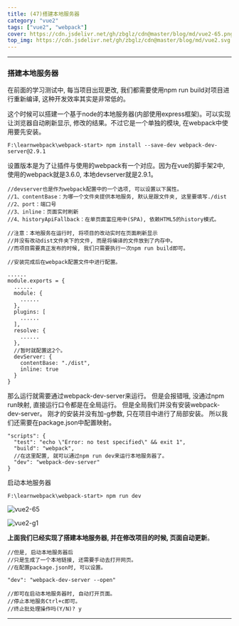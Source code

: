 ```yaml
---
title: (47)搭建本地服务器
category: "vue2"
tags: ["vue2", "webpack"]
cover: https://cdn.jsdelivr.net/gh/zbglz/cdn@master/blog/md/vue2-65.png
top_img: https://cdn.jsdelivr.net/gh/zbglz/cdn@master/blog/md/vue2.svg
---
```


***

### 搭建本地服务器


在前面的学习测试中, 每当项目出现更改, 我们都需要使用npm run build对项目进行重新编译, 这种开发效率其实是非常低的。

这个时候可以搭建一个基于node的本地服务器(内部使用express框架)。可以实现让浏览器自动刷新显示, 修改的结果。不过它是一个单独的模块, 在webpack中使用要先安装。


    F:\learnwebpack\webpack-start> npm install --save-dev webpack-dev-server@2.9.1


设置版本是为了让插件与使用的webpack有一个对应。因为在vue的脚手架2中, 使用的webpack就是3.6.0, 本地devserver就是2.9.1。


    //devserver也是作为webpack配置中的一个选项, 可以设置以下属性。
    //1、contentBase：为哪一个文件夹提供本地服务, 默认是跟文件夹, 这里要填写./dist
    //2、port：端口号
    //3、inline：页面实时刷新
    //4、historyApiFallback：在单页面富应用中(SPA), 依赖HTML5的history模式。
    
    //注意：本地服务在运行时, 将项目的改动实时在页面刷新显示
    //并没有改动dist文件夹下的文件, 而是将编译的文件放到了内存中。
    //而项目需要真正发布的时候, 我们只需要执行一次npm run build即可。
    
    //安装完成后在webpack配置文件中进行配置。
    
    ......
    module.exports = {
      ......
      module: {
        ......
      },
      plugins: [
        ......
      ],
      resolve: {
        ......
      },
      //暂时就配置这2个。
      devServer: {
        contentBase: "./dist",
        inline: true
      }
    }


那么运行就需要通过webpack-dev-server来运行。
但是会报错哦, 没通过npm run映射, 直接运行口令都是在全局运行。
但是全局我们并没有安装webpack-dev-server。
刚才的安装并没有加-g参数, 只在项目中进行了局部安装。
所以我们还需要在package.json中配置映射。


    "scripts": {
      "test": "echo \"Error: no test specified\" && exit 1",
      "build": "webpack",
      //在这里配置, 就可以通过npm run dev来运行本地服务器了。
      "dev": "webpack-dev-server"
    }


启动本地服务器


    F:\learnwebpack\webpack-start> npm run dev


![vue2-65](https://cdn.jsdelivr.net/gh/zbglz/cdn@master/blog/md/vue2-65.png)

![vue2-g1](https://cdn.jsdelivr.net/gh/zbglz/cdn@master/blog/md/vue2-g1.gif)

**上面我们已经实现了搭建本地服务器, 并在修改项目的时候, 页面自动更新**。


    //但是, 启动本地服务器后
    //只是生成了一个本地链接, 还需要手动去打开网页。
    //在配置package.json时, 可以设置。
    
    "dev": "webpack-dev-server --open"
    
    //即可在启动本地服务器时, 自动打开页面。
    //停止本地服务Ctrl+c即可。
    //终止批处理操作吗(Y/N)? y


***